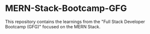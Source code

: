 # MERN-Stack-Bootcamp-GFG
This repository contains the learnings from the "Full Stack Developer Bootcamp (GFG)" focused on the MERN Stack.
